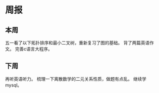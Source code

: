 # 周报

## 本周

五一看了以下拓扑排序和最小二叉树，重新复习了图的基础。
背了两篇英语作文。
完善c语言大程序。

## 下周

再听英语听力。
梳理一下离散数学的二元关系性质，做题有点乱。
继续学mysql。
